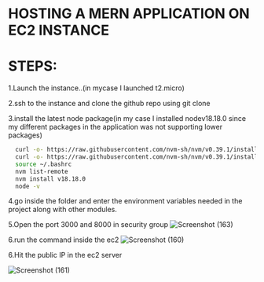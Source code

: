 # HOSTING A MERN APPLICATION ON EC2 INSTANCE

# STEPS:

1.Launch the instance..(in mycase I launched t2.micro)

2.ssh to the instance and clone the github repo using git clone

3.install the latest node package(in my case I installed nodev18.18.0 since my different packages in the application was not supporting lower packages)

```bash
  curl -o- https://raw.githubusercontent.com/nvm-sh/nvm/v0.39.1/install.sh
  curl -o- https://raw.githubusercontent.com/nvm-sh/nvm/v0.39.1/install.sh | bash
  source ~/.bashrc
  nvm list-remote
  nvm install v18.18.0
  node -v
```

4.go inside the folder and enter the environment variables needed in the project along with other modules.

5.Open the port 3000 and 8000 in security group
![Screenshot (163)](https://github.com/HIMA10SHREE/Coding-platform/assets/52618743/ea90e87e-c228-4d44-bb38-e279543f505d)


6.run the command inside the ec2
![Screenshot (160)](https://github.com/HIMA10SHREE/Coding-platform/assets/52618743/2ab4133f-d2e4-433b-ba33-cb8826600b5d)

6.Hit the public IP in the ec2 server

![Screenshot (161)](https://github.com/HIMA10SHREE/Coding-platform/assets/52618743/8f8add3c-fc23-485e-a780-1fa1f51d16bc)

